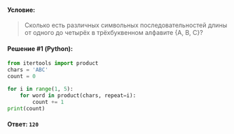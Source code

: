 #### Условие:

> Сколько есть различных символьных последовательностей длины от одного до четырёх в трёхбуквенном алфавите {А, B, C}?

#### Решение #1 (Python):
```python
from itertools import product
chars = 'ABC'
count = 0

for i in range(1, 5):
    for word in product(chars, repeat=i):
        count += 1
print(count)
```

#### Ответ: `120`
